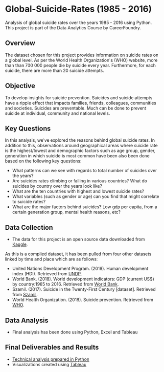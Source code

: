 # Global-Suicide-Rates (1985 - 2016)
Analysis of global suicide rates over the years 1985 - 2016 using Python. This project is part of the Data Analytics Course by CareerFoundry.

## Overview
The dataset chosen for this project provides information on suicide rates on a global level. As per the World Health Organization's (WHO) website, more than than 700 000 people die by suicide every year. Furthermore, for each suicide, there are more than 20 suicide attempts.

## Objective 
To develop insights for suicide prevention. Suicides and suicide attempts have a ripple effect that impacts families, friends, colleagues, communities and societies. Suicides are preventable. Much can be done to prevent suicide at individual, community and national levels. 

## Key Questions
In this analysis, we've explored the reasons behind global suicide rates. In addition to this, observations around geographical areas where suicide rate is the highest/lowest and demographic factors such as age group, gender, generation in which suicide is most common have been also been done based on the following key questions:
* What patterns can we see with regards to total number of suicides over the years?
* Are suicides rates climbing or falling in various countries? What do suicides by country over the years look like?
* What are the ten countries with highest and lowest suicide rates?
* What variables (such as gender or age) can you find that might correlate to suicide rates?
* What are the major factors behind suicides? Low gdp per capita, from a certain generation group, mental health reasons, etc?

## Data Collection
* The data for this project is an open source data downloaded from [Kaggle](https://www.kaggle.com/datasets/russellyates88/suicide-rates-overview-1985-to-2016?select=master.csv).  

As this is a complied dataset, it has been pulled from four other datasets linked by time and place which are as follows:

* United Nations Development Program. (2018). Human development index (HDI). Retrieved from [UNDP](http://hdr.undp.org/en/indicators/137506).
* World Bank. (2018). World development indicators: GDP (current US$) by country:1985 to 2016. Retrieved from [World Bank](http://databank.worldbank.org/data/source/world-development-indicators#).
* Szamil. (2017). Suicide in the Twenty-First Century [dataset]. Retrieved from [Szamil](https://www.kaggle.com/szamil/suicide-in-the-twenty-first-century/notebook).
* World Health Organization. (2018). Suicide prevention. Retrieved from [WHO](http://www.who.int/mental_health/suicide-prevention/en/).

## Data Analysis
* Final analysis has been done using Python, Excel and Tableau

## Final Deliverables and Results 
* [Technical analysis prepared in Python](https://github.com/ayshahassan/Global-Suicide-Rates/tree/main/03%20Scripts) 
* Visualizations created using [Tableau](https://public.tableau.com/app/profile/aysha.kalam/viz/Project6_16745151276640/Story)
